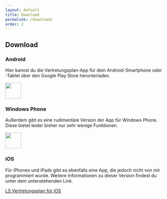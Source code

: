 ```yaml
---
layout: default
title: Download
permalink: /download/
order: 2
---
```


Download
--------

### Android

Hier kannst du die Vertretungsplan-App für dein Android-Smartphone oder -Tablet über den Google Play Store
herunterladen.

<a class="btn btn-primary btn-embossed" href="https://play.google.com/store/apps/details?id={{ site.android_packagename }}">
    <img height="50" src="{{ '/img/google_play.svg' | prepend: site.baseurl }}"/>
</a>

### Windows Phone

Außerdem gibt es eine rudimentäre Version der App für Windows Phone. Diese bietet leider bisher nur sehr wenige Funktionen.

<a class="btn btn-primary btn-embossed" href="{{ site.windows_phone_url }}">
    <img height="50" src="{{ '/img/microsoft.svg' | prepend: site.baseurl }}"/>
</a>

### iOS

Für iPhones und iPads gibt es ebenfalls eine App, die jedoch nicht von mir programmiert wurde. Weitere Informationen zu dieser Version findest du unter dem untenstehenden Link.

<a class="btn btn-primary btn-embossed" href="http://lsvertretungsplan.tk/">LS Vertretungsplan für iOS</a>